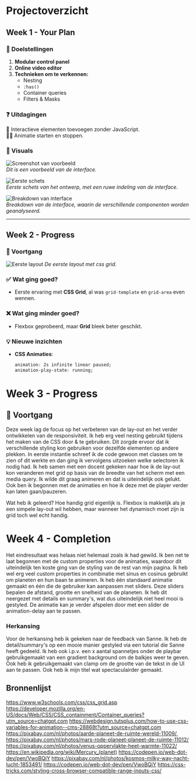 # **Projectoverzicht**

## **Week 1 - Your Plan**

### 🎯 Doelstellingen

1. **Modular control panel**
2. **Online video editor**
3. **Technieken om te verkennen:**
   - Nesting
   - `:has()`
   - Container queries
   - Filters & Masks

### ❓ Uitdagingen

🚀 Interactieve elementen toevoegen zonder JavaScript.  
👨‍💻 Animatie starten en stoppen.

### 📸 Visuals

![Screenshot van voorbeeld](./img/Screenshot.png)  
_Dit is een voorbeeld van de interface._

![Eerste schets](./img/schets.jpg)  
_Eerste schets van het ontwerp, met een ruwe indeling van de interface._

![Breakdown van interface](./img/breakdown.png)  
_Breakdown van de interface, waarin de verschillende componenten worden geanalyseerd._

---

## **Week 2 - Progress**

### 📌 Voortgang

![Eerste layout](./img/eerstelayout.png)
_De eerste layout met css grid._

### ✅ Wat ging goed?

- Eerste ervaring met **CSS Grid**, al was `grid-template` en `grid-area` even wennen.

### ❌ Wat ging minder goed?

- Flexbox geprobeerd, maar **Grid** bleek beter geschikt.

### 💡 Nieuwe inzichten

- **CSS Animaties**:
  ```css
  animation: 2s infinite linear paused;
  animation-play-state: running;
  ```

# **Week 3 - Progress**

## 📌 Voortgang

Deze week lag de focus op het verbeteren van de lay-out en het verder ontwikkelen van de responsiviteit. Ik heb erg veel nesting gebruikt tijdens het maken van de CSS door & te gebruiken. Dit zorgde ervoor dat ik verschillende styling kon gebruiken voor dezelfde elementen op andere plekken. In eerste instantie schreef ik de code gewoon met classes om te zien of dit werkte en dan ging ik vervolgens uitzoeken welke selectoren ik nodig had. Ik heb samen met een docent gekeken naar hoe ik de lay-out kon veranderen met grid op basis van de breedte van het scherm met een media query. Ik wilde dit graag animeren en dat is uiteindelijk ook gelukt. Ook ben ik begonnen met de animaties en hoe ik deze met de player verder kan laten gaan/pauzeren.

Wat heb ik geleerd? Hoe handig grid eigenlijk is. Flexbox is makkelijk als je een simpele lay-out wil hebben, maar wanneer het dynamisch moet zijn is grid toch wel echt handig.

# **Week 4 - Completion**

Het eindresultaat was helaas niet helemaal zoals ik had gewild. Ik ben net te laat begonnen met de custom properties voor de animaties, waardoor dit uiteindelijk ten koste ging van de styling van de rest van mijn pagina. Ik heb wel erg veel custom properties in combinatie met sinus en cosinus gebruikt om planeten en hun baan te animeren. Ik heb één standaard animatie gemaakt en één die de gebruiker kan aanpassen met sliders. Deze sliders bepalen de afstand, grootte en snelheid van de planeten. Ik heb dit neergezet met details en summary's, wat dus uiteindelijk niet heel mooi is gestyled. De animatie kan je verder afspelen door met een slider de animation-delay aan te passen.

### Herkansing

Voor de herkansing heb ik gekeken naar de feedback van Sanne. Ik heb de detail/summary's op een mooie manier gestyled via een tutorial die Sanne heeft gedeeld. Ik heb ook i.p.v. een x aantal spannetjes onder de playbar gebruikgemaakt van een gradient background om de balkjes weer te geven. Ook heb ik gebruikgemaakt van clamp om de grootte van de tekst in de UI aan te passen. Ook heb ik mijn titel wat spectaculairder gemaakt.

## Bronnenlijst

https://www.w3schools.com/css/css_grid.asp
https://developer.mozilla.org/en-US/docs/Web/CSS/CSS_containment/Container_queries?utm_source=chatgpt.com
https://webdesign.tutsplus.com/how-to-use-css-variables-for-animation--cms-28868t?utm_source=chatgpt.com
https://pixabay.com/nl/photos/aarde-planeet-de-ruimte-wereld-11009/ 
https://pixabay.com/nl/photos/mars-rode-planeet-planeet-de-ruimte-11012/
https://pixabay.com/nl/photos/venus-oppervlakte-heet-warmte-11022/
https://en.wikipedia.org/wiki/Mercury_(planet)
https://codepen.io/web-dot-dev/pen/VwoBQjY
https://pixabay.com/nl/photos/kosmos-milky-way-nacht-lucht-1853491/
https://codepen.io/web-dot-dev/pen/VwoBQjY
https://css-tricks.com/styling-cross-browser-compatible-range-inputs-css/
